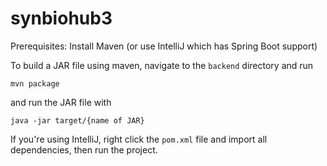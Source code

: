 # synbiohub3
Prerequisites: Install Maven (or use IntelliJ which has Spring Boot support)

To build a JAR file using maven, navigate to the ``backend`` directory and run

``mvn package``

and run the JAR file with


``java -jar target/{name of JAR}``



If you're using IntelliJ, right click the ``pom.xml`` file and import all dependencies, then run the project.

